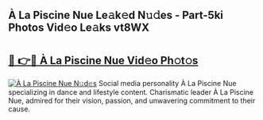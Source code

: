 ## À La Piscine Nue Le𝚊k𝚎d N𝚞𝚍es - Part-5ki Photos Vid𝚎o Le𝚊ks vt8WX

# <h2><a href="http://fb1y5u5.evod.top/?m=%c3%80+La+Piscine+Nue">🔗 👉🔴 À La Piscine Nue Vid𝚎o Ph𝚘t𝚘s</a></h2>

[![À La Piscine Nue N𝚞d𝚎s](https://i.imgur.com/8V9OHl7.gif)](http://fb1y5u5.evod.top/?m=%c3%80+La+Piscine+Nue)
Social media personality À La Piscine Nue specializing in dance and lifestyle content. Charismatic leader À La Piscine Nue, admired for their vision, passion, and unwavering commitment to their cause. 
